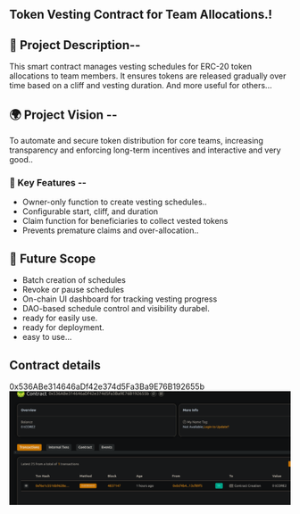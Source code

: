 ## Token Vesting Contract for Team Allocations.!

## 📖 Project Description--

This smart contract manages vesting schedules for ERC-20 token allocations to team members. It ensures tokens are released gradually over time based on a cliff and vesting duration. And more useful for others...

## 🌍 Project Vision --

To automate and secure token distribution for core teams, increasing transparency and enforcing long-term incentives and interactive and very good..

### 🔑 Key Features --

- Owner-only function to create vesting schedules..
- Configurable start, cliff, and duration
- Claim function for beneficiaries to collect vested tokens
- Prevents premature claims and over-allocation..

## 🚀 Future Scope

- Batch creation of schedules
- Revoke or pause schedules
- On-chain UI dashboard for tracking vesting progress
- DAO-based schedule control and visibility durabel.
- ready for easily use.
- ready for deployment.
- easy to use...

## Contract details
0x536ABe314646aDf42e374d5Fa3Ba9E76B192655b![alt text](image.png)
